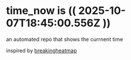 # time_now is (( 2025-10-07T18:45:00.556Z ))

an automated repo that shows the currnent time

inspired by [breakingheatmap](https://github.com/breakingheatmap/breakingheatmap)
